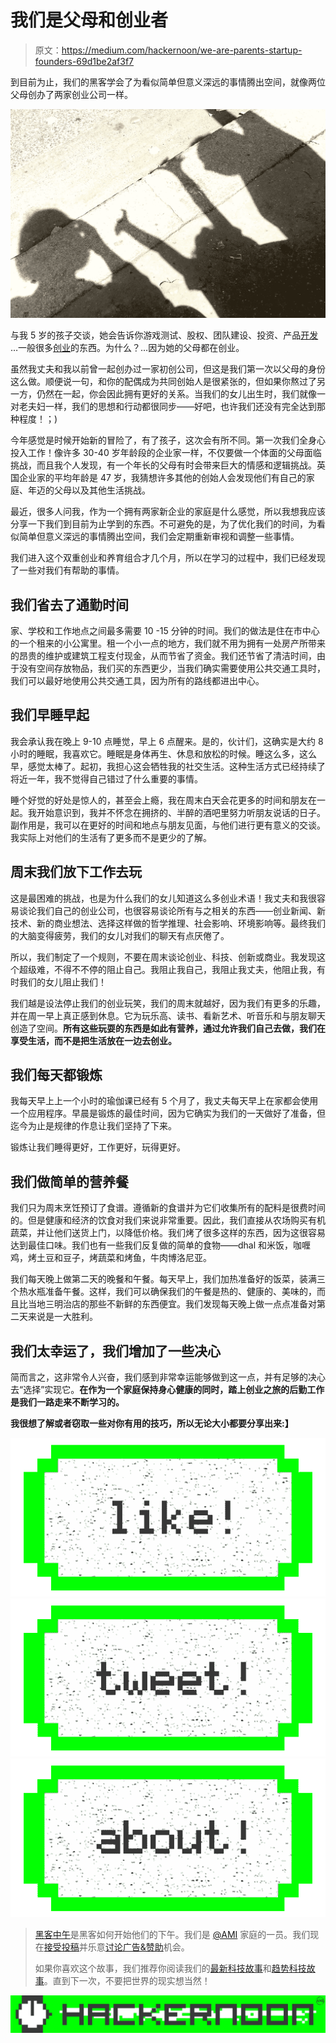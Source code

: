 # 我们是父母和创业者

> 原文：<https://medium.com/hackernoon/we-are-parents-startup-founders-69d1be2af3f7>

到目前为止，我们的黑客学会了为看似简单但意义深远的事情腾出空间，就像两位父母创办了两家创业公司一样。

![](img/b75fdbdef0bcb5953bff48d27b546c2b.png)

与我 5 岁的孩子交谈，她会告诉你游戏测试、股权、团队建设、投资、产品[开发](https://hackernoon.com/tagged/development) …一般很多[创业](https://hackernoon.com/tagged/startup)的东西。为什么？…因为她的父母都在创业。

虽然我丈夫和我以前曾一起创办过一家初创公司，但这是我们第一次以父母的身份这么做。顺便说一句，和你的配偶成为共同创始人是很紧张的，但如果你熬过了另一方，仍然在一起，你会因此拥有更好的关系。当我们的女儿出生时，我们就像一对老夫妇一样，我们的思想和行动都很同步——好吧，也许我们还没有完全达到那种程度！；)

今年感觉是时候开始新的冒险了，有了孩子，这次会有所不同。第一次我们全身心投入工作！像许多 30-40 岁年龄段的企业家一样，不仅要做一个体面的父母面临挑战，而且我个人发现，有一个年长的父母有时会带来巨大的情感和逻辑挑战。英国企业家的平均年龄是 47 岁，我猜想许多其他的创始人会发现他们有自己的家庭、年迈的父母以及其他生活挑战。

最近，很多人问我，作为一个拥有两家新企业的家庭是什么感觉，所以我想我应该分享一下我们到目前为止学到的东西。不可避免的是，为了优化我们的时间，为看似简单但意义深远的事情腾出空间，我们会定期重新审视和调整一些事情。

我们进入这个双重创业和养育组合才几个月，所以在学习的过程中，我们已经发现了一些对我们有帮助的事情。

## 我们省去了通勤时间

家、学校和工作地点之间最多需要 10 -15 分钟的时间。我们的做法是住在市中心的一个租来的小公寓里。租一个小一点的地方，我们就不用为拥有一处房产所带来的昂贵的维护或建筑工程支付现金，从而节省了资金。我们还节省了清洁时间，由于没有空间存放物品，我们买的东西更少，当我们确实需要使用公共交通工具时，我们可以最好地使用公共交通工具，因为所有的路线都进出中心。

## 我们早睡早起

我会承认我在晚上 9-10 点睡觉，早上 6 点醒来。是的，伙计们，这确实是大约 8 小时的睡眠，我喜欢它。睡眠是身体再生、休息和放松的时候。睡这么多，这么早，感觉太棒了。起初，我担心这会牺牲我的社交生活。这种生活方式已经持续了将近一年，我不觉得自己错过了什么重要的事情。

睡个好觉的好处是惊人的，甚至会上瘾，我在周末白天会花更多的时间和朋友在一起。我开始意识到，我并不怀念在拥挤的、半醉的酒吧里努力听朋友说话的日子。副作用是，我可以在更好的时间和地点与朋友见面，与他们进行更有意义的交谈。我实际上对他们的生活有了更多而不是更少的了解。

## 周末我们放下工作去玩

这是最困难的挑战，也是为什么我们的女儿知道这么多创业术语！我丈夫和我很容易谈论我们自己的创业公司，也很容易谈论所有与之相关的东西——创业新闻、新技术、新的商业想法、选择这样做的哲学推理、社会影响、环境影响等。最终我们的大脑变得疲劳，我们的女儿对我们的聊天有点厌倦了。

所以，我们制定了一个规则，不要在周末谈论创业、科技、创新或商业。我发现这个超级难，不得不不停的阻止自己。我阻止我自己，我阻止我丈夫，他阻止我，有时我们的女儿阻止我们！

我们越是设法停止我们的创业玩笑，我们的周末就越好，因为我们有更多的乐趣，并在周一早上真正感到休息。它为玩乐高、读书、看新艺术、听音乐和与朋友聊天创造了空间。**所有这些玩耍的东西是如此有营养，通过允许我们自己去做，我们在享受生活，而不是把生活放在一边去创业。**

## **我们每天都锻炼**

我每天早上上一个小时的瑜伽课已经有 5 个月了，我丈夫每天早上在家都会使用一个应用程序。早晨是锻炼的最佳时间，因为它确实为我们的一天做好了准备，但迄今为止是规律的作息让我们坚持了下来。

锻炼让我们睡得更好，工作更好，玩得更好。

## **我们做简单的营养餐**

我们只为周末烹饪预订了食谱。遵循新的食谱并为它们收集所有的配料是很费时间的。但是健康和经济的饮食对我们来说非常重要。因此，我们直接从农场购买有机蔬菜，并让他们送货上门，以降低价格。我们烤了很多这样的东西，因为这很容易达到最佳口味。我们也有一些我们反复做的简单的食物——dhal 和米饭，咖喱鸡，烤土豆和豆子，烤蔬菜和烤鱼，牛肉博洛尼亚。

我们每天晚上做第二天的晚餐和午餐。每天早上，我们加热准备好的饭菜，装满三个热水瓶准备午餐。这样，我们可以确保我们的午餐是热的、健康的、美味的，而且比当地三明治店的那些不新鲜的东西便宜。我们发现每天晚上做一点点准备对第二天来说是一大胜利。

## **我们太幸运了，我们增加了一些决心**

简而言之，这非常令人兴奋，我们感到非常幸运能够做到这一点，并有足够的决心去“选择”实现它。**在作为一个家庭保持身心健康的同时，踏上创业之旅的后勤工作是我们一路走来不断学习的。**

**我很想了解或者窃取一些对你有用的技巧，所以无论大小都要分享出来:】**

[![](img/50ef4044ecd4e250b5d50f368b775d38.png)](http://bit.ly/HackernoonFB)[![](img/979d9a46439d5aebbdcdca574e21dc81.png)](https://goo.gl/k7XYbx)[![](img/2930ba6bd2c12218fdbbf7e02c8746ff.png)](https://goo.gl/4ofytp)

> [黑客中午](http://bit.ly/Hackernoon)是黑客如何开始他们的下午。我们是 [@AMI](http://bit.ly/atAMIatAMI) 家庭的一员。我们现在[接受投稿](http://bit.ly/hackernoonsubmission)并乐意[讨论广告&赞助](mailto:partners@amipublications.com)机会。
> 
> 如果你喜欢这个故事，我们推荐你阅读我们的[最新科技故事](http://bit.ly/hackernoonlatestt)和[趋势科技故事](https://hackernoon.com/trending)。直到下一次，不要把世界的现实想当然！

![](img/be0ca55ba73a573dce11effb2ee80d56.png)